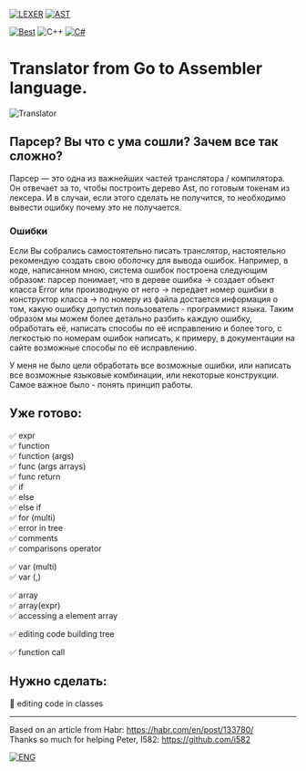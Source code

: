 
[![LEXER](https://img.shields.io/badge/<<%20LEXER-9cf)](https://github.com/VasilevMaxim/TranslatorGo)
[![AST](https://img.shields.io/badge/AST%20>>-9cf)](https://github.com/VasilevMaxim/TranslatorGo)  


[![Best](https://img.shields.io/badge/The%20best%20TRANSLATOR-GO-blue)](https://github.com/VasilevMaxim/TranslatorGo)
![C++](https://img.shields.io/badge/Code%20-C++-blue)
[![C#](https://img.shields.io/badge/Code%20Style-C%23-blueviolet)](https://docs.microsoft.com/en-us/dotnet/standard/design-guidelines/index?redirectedfrom=MSDN)

# Translator from Go to Assembler language.   


![Translator](https://sun9-37.userapi.com/c858032/v858032731/1890f7/F0RMRY0Npr4.jpg "GO")


## Парсер? Вы что с ума сошли? Зачем все так сложно?

Парсер — это одна из важнейших частей транслятора / компилятора. Он отвечает за то, чтобы построить дерево Ast, по готовым токенам из лексера. И в случаи, если этого сделать не получится, то необходимо вывести ошибку почему это не получается.

### Ошибки

Если Вы собрались самостоятельно писать транслятор, настоятельно рекомендую создать свою оболочку для вывода ошибок. Например, в коде, написанном мною, система ошибок построена следующим образом: парсер понимает, что в дереве ошибка -> создает объект класса Error или производную от него -> передает номер ошибки в конструктор класса -> по номеру из файла достается информация о том, какую ошибку допустил пользователь - программист языка. Таким образом мы можем более детально разбить каждую ошибку, обработать её, написать способы по её исправлению и более того, с легкостью по номерам ошибок написать, к примеру, в документации на сайте возможные способы по её исправлению.



У меня не было цели обработать все возможные ошибки, или написать все возможные языковые комбинации, или некоторые конструкции. Самое важное было - понять принцип работы. 

## Уже готово:
:white_check_mark: expr       
:white_check_mark: function       
:white_check_mark: function (args)      
:white_check_mark: func (args arrays)        
:white_check_mark: func return   
:white_check_mark: if   
:white_check_mark: else   
:white_check_mark: else if    
:white_check_mark: for (multi)    
:white_check_mark: error in tree    
:white_check_mark: comments       
:white_check_mark: comparisons operator  

:white_check_mark: var (multi)         
:white_check_mark: var (,)     

:white_check_mark: array    
:white_check_mark: array(expr)     
:white_check_mark: accessing a element array     
       
:white_check_mark: editing code building tree 

:white_check_mark: function call   

## Нужно сделать:
   
:black_square_button: editing code in classes          

 
____

Based on an article from Habr: https://habr.com/en/post/133780/     
Thanks so much for helping Peter, I582: https://github.com/i582      
    
[![ENG](https://img.shields.io/badge/ENG%20>>-9cf)](https://github.com/VasilevMaxim/TranslatorGo)
